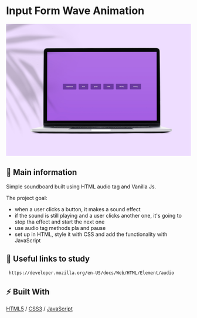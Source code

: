 # Input Form Wave Animation 

![cover](./assets/sounds.jpg)

## 🦉 Main information

Simple soundboard built using HTML audio tag and Vanilla Js.

The project goal:
- when a user clicks a button, it makes a sound effect
- if the sound is still playing and a user clicks another one, it's going to stop tha effect and start the next one
- use audio tag methods pla and pause 
- set up in HTML, style it with CSS and add the functionality with JavaScript

## 🦊 Useful links to study
```
 https://developer.mozilla.org/en-US/docs/Web/HTML/Element/audio
```

## ⚡ Built With
[HTML5](https://www.w3schools.com/html/) / [CSS3](https://www.w3schools.com/css/) / [JavaScript](https://www.w3schools.com/js/)